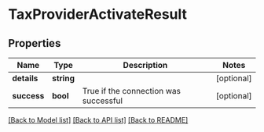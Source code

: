 # TaxProviderActivateResult

## Properties
Name | Type | Description | Notes
------------ | ------------- | ------------- | -------------
**details** | **string** |  | [optional] 
**success** | **bool** | True if the connection was successful | [optional] 

[[Back to Model list]](../README.md#documentation-for-models) [[Back to API list]](../README.md#documentation-for-api-endpoints) [[Back to README]](../README.md)


